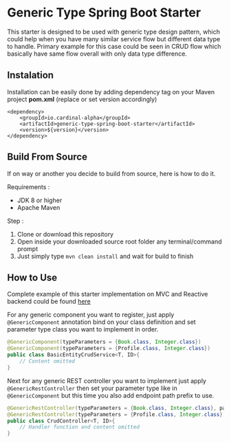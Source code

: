 # Generic Type Spring Boot Starter
This starter is designed to be used with generic type design pattern, which could help when you have many similar service flow but different data type to handle. Primary example for this case could be seen in CRUD flow which basically have same flow overall with only data type difference.

## Instalation
Installation can be easily done by adding dependency tag on your Maven project **pom.xml** (replace or set version accordingly)
```
<dependency>
    <groupId>io.cardinal-alpha</groupId>
    <artifactId>generic-type-spring-boot-starter</artifactId>
    <version>${version}</version>
</dependency>
```

## Build From Source
If on way or another you decide to build from source, here is how to do it.

Requirements :
- JDK 8 or higher
- Apache Maven

Step :
1. Clone or download this repository
2. Open inside your downloaded source root folder any terminal/command prompt
3. Just simply type `mvn clean install` and wait for build to finish

## How to Use
Complete example of this starter implementation on MVC and Reactive backend could be found [here](https://github.com/Cardinal-Alpha/generic-type-spring-example "Generic Implementation Example")

For any generic component you want to register, just apply `@GenericComponent` annotation bind on your class definition and set parameter type class you want to implement in order.
```java
@GenericComponent(typeParameters = {Book.class, Integer.class})
@GenericComponent(typeParameters = {Profile.class, Integer.class})
public class BasicEntityCrudService<T, ID>{
    // Content omitted
}
```

Next for any generic REST controller you want to implement just apply `@GenericRestController` then set your parameter type like in `@GenericComponent` but this time you also add endpoint path prefix to use.
```java
@GenericRestController(typeParameters = {Book.class, Integer.class}, path = "/api/book")
@GenericRestController(typeParameters = {Profile.class, Integer.class}, path = "/api/profile")
public class CrudController<T, ID>{
    // Handler function and content omitted
}
```